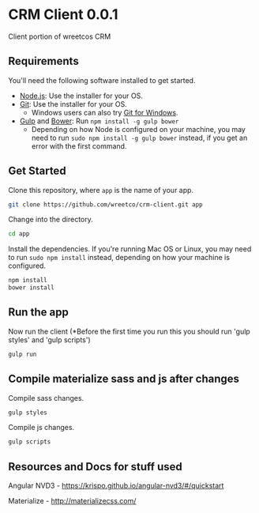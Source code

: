 # CRM Client 0.0.1

Client portion of wreetcos CRM

## Requirements

You'll need the following software installed to get started.

  - [Node.js](http://nodejs.org): Use the installer for your OS.
  - [Git](http://git-scm.com/downloads): Use the installer for your OS.
    - Windows users can also try [Git for Windows](http://git-for-windows.github.io/).
  - [Gulp](http://gulpjs.com/) and [Bower](http://bower.io): Run `npm install -g gulp bower`
    - Depending on how Node is configured on your machine, you may need to run `sudo npm install -g gulp bower` instead, if you get an error with the 
first command.

## Get Started

Clone this repository, where `app` is the name of your app.

```bash
git clone https://github.com/wreetco/crm-client.git app
```

Change into the directory.

```bash
cd app
```

Install the dependencies. If you're running Mac OS or Linux, you may need to run `sudo npm install` instead, depending on how your machine is 
configured.

```bash
npm install
bower install
```

## Run the app

Now run the client (*Before the first time you run this you should run 'gulp styles' and 'gulp scripts')

```bash
gulp run
```

## Compile materialize sass and js after changes

Compile sass changes.

```bash
gulp styles
```

Compile js changes.

```bash
gulp scripts
```

## Resources and Docs for stuff used

Angular NVD3 - https://krispo.github.io/angular-nvd3/#/quickstart

Materialize - http://materializecss.com/
